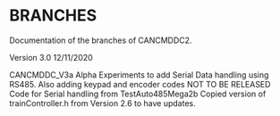 # BRANCHES

Documentation of the branches of CANCMDDC2.

Version 3.0 12/11/2020

CANCMDDC_V3a Alpha
Experiments to add Serial Data handling using RS485.
Also adding keypad and encoder codes
NOT TO BE RELEASED
Code for Serial handling from TestAuto485Mega2b
Copied version of trainController.h from Version 2.6 to have updates.

